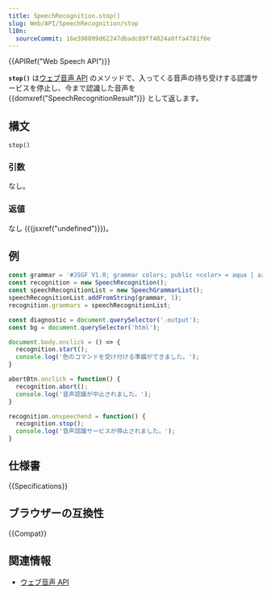 ```yaml
---
title: SpeechRecognition.stop()
slug: Web/API/SpeechRecognition/stop
l10n:
  sourceCommit: 16e398809d62247dbadc89ff4024a0ffa4781f0e
---
```


{{APIRef("Web Speech API")}}

**`stop()`** は[ウェブ音声 API](/ja/docs/Web/API/Web_Speech_API) のメソッドで、入ってくる音声の待ち受けする認識サービスを停止し、今まで認識した音声を {{domxref("SpeechRecognitionResult")}} として返します。

## 構文

```js-nolint
stop()
```

### 引数

なし。

### 返値

なし ({{jsxref("undefined")}})。

## 例

```js
const grammar = '#JSGF V1.0; grammar colors; public <color> = aqua | azure | beige | bisque | black | blue | brown | chocolate | coral | crimson | cyan | fuchsia | ghostwhite | gold | goldenrod | gray | green | indigo | ivory | khaki | lavender | lime | linen | magenta | maroon | moccasin | navy | olive | orange | orchid | peru | pink | plum | purple | red | salmon | sienna | silver | snow | tan | teal | thistle | tomato | turquoise | violet | white | yellow ;'
const recognition = new SpeechRecognition();
const speechRecognitionList = new SpeechGrammarList();
speechRecognitionList.addFromString(grammar, 1);
recognition.grammars = speechRecognitionList;

const diagnostic = document.querySelector('.output');
const bg = document.querySelector('html');

document.body.onclick = () => {
  recognition.start();
  console.log('色のコマンドを受け付ける準備ができました。');
}

abortBtn.onclick = function() {
  recognition.abort();
  console.log('音声認識が中止されました。');
}

recognition.onspeechend = function() {
  recognition.stop();
  console.log('音声認識サービスが停止されました。');
}
```

## 仕様書

{{Specifications}}

## ブラウザーの互換性

{{Compat}}

## 関連情報

- [ウェブ音声 API](/ja/docs/Web/API/Web_Speech_API)
